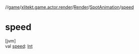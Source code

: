 //[game](../../../../index.md)/[xlitekt.game.actor.render](../../index.md)/[Render](../index.md)/[SpotAnimation](index.md)/[speed](speed.md)

# speed

[jvm]\
val [speed](speed.md): [Int](https://kotlinlang.org/api/latest/jvm/stdlib/kotlin/-int/index.html)
